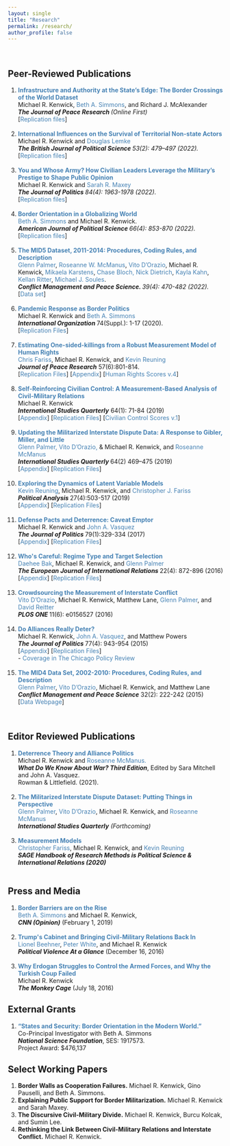 ```yaml
---
layout: single
title: "Research"
permalink: /research/
author_profile: false
---
```


<br>

<h2> Peer-Reviewed Publications </h2>

<ol>


<li><a style="text-decoration:none; color: #4682B4" href="https://doi.org/10.1177/00223433221145582" target = "blank_"> <strong>Infrastructure and Authority at the State’s Edge: The Border Crossings of the World Dataset</strong></a><br>
Michael R. Kenwick, <a style="text-decoration:none; color: #4682B4" href="https://www.law.upenn.edu/faculty/simmons3">Beth A. Simmons</a>, and Richard J. McAlexander<br>
<em> <strong>The Journal of Peace Research </strong>(Online First) </em><br>
[<a style="text-decoration:none; color: #4682B4" href="https://cdn.cloud.prio.org/files/a2d2ca9e-75e6-4fb0-9938-c941679e11cd/bcw_replication.zip" target = "blank_">Replication files</a>]<br> <br></li>

<li><a style="text-decoration:none; color: #4682B4" href="https://doi.org/10.1017/S0007123422000333" target = "blank_"> <strong>International Influences on the Survival of Territorial Non-state Actors</strong></a><br>
Michael R. Kenwick and <a style="text-decoration:none; color: #4682B4" href="https://polisci.la.psu.edu/people/dwl14/">Douglas Lemke</a><br>
<em> <strong>The British Journal of Political Science </strong>53(2): 479–497 (2022). </em><br>
[<a style="text-decoration:none; color: #4682B4" href="https://doi.org/10.7910/DVN/EFLXKS" target = "blank_">Replication files</a>]<br> <br></li>

<li><a style="text-decoration:none; color: #4682B4" href="https://doi.org/10.1086/718355" target = "blank_"> <strong>You and Whose Army? How Civilian Leaders Leverage the Military’s Prestige to Shape Public Opinion</strong></a><br>
Michael R. Kenwick and <a style="text-decoration:none; color: #4682B4" href="https://sarahrmaxey.weebly.com/">Sarah R. Maxey</a> <br>
<em> <strong>The Journal of Politics </strong> 84(4): 1963-1978 (2022). </em><br>
[<a style="text-decoration:none; color: #4682B4" href="https://doi.org/10.7910/DVN/2LH0BZ" target = "blank_">Replication files</a>]<br> <br></li>

<li><a style="text-decoration:none; color: #4682B4" href="https://doi.org/10.1111/ajps.12687" target = "blank_"><strong>Border Orientation in a Globalizing World</strong></a><br> 
<a style="text-decoration:none; color: #4682B4" href="https://www.law.upenn.edu/faculty/simmons3">Beth A. Simmons</a> and Michael R. Kenwick. <br>
<em> <strong>American Journal of Political Science </strong>66(4): 853-870 (2022).  </em><br>
[<a style="text-decoration:none; color: #4682B4" href="https://doi.org/10.7910/DVN/RRV0JZ" target = "blank_">Replication files</a>]<br> <br></li>

<li><a style="text-decoration:none; color: #4682B4" href="https://doi.org/10.1177/0738894221995743" target = "blank_"><strong>The MID5 Dataset, 2011-2014: Procedures, Coding Rules, and Description</strong></a>
<br><a style="text-decoration:none; color: #4682B4" href="https://polisci.la.psu.edu/people/gop2">Glenn Palmer</a>, <a style="text-decoration:none; color: #4682B4" href="https://sites.psu.edu/roseannemcmanus/">Roseanne W. McManus</a>, <a style="text-decoration:none; color: #4682B4" href="https://www.vitodorazio.com/">Vito D’Orazio</a>, Michael R. Kenwick,<strong> </strong><a style="text-decoration:none; color: #4682B4" href="https://mikaelakarstens.com/">Mikaela Karstens</a>, <a style="text-decoration:none; color: #4682B4" href="https://sites.psu.edu/chasebloch/">Chase Bloch,</a> <a style="text-decoration:none; color: #4682B4" href="https://nick-dietrich.com/">Nick Dietrich</a>, <a style="text-decoration:none; color: #4682B4" href="https://polisci.la.psu.edu/people/kpk5494">Kayla Kahn</a>, <a style="text-decoration:none; color: #4682B4" href="https://sites.psu.edu/khr28/">Kellan Ritter</a>, <a style="text-decoration:none; color: #4682B4" href="https://msoules94.wixsite.com/michaeljsoules">Michael J. Soules</a>.<br>
<em><strong>Conflict Management and Peace Science. </strong>39(4): 470-482 (2022). </em><br>
[<a style="text-decoration:none; color: #4682B4" href="https://correlatesofwar.org/data-sets/MIDs" target = "blank_">Data set</a>]<br> <br></li>

<li><a style="text-decoration:none; color: #4682B4" href="https://www.cambridge.org/core/journals/international-organization/article/pandemic-response-as-border-politics/0A9FC8629BF379D0CFFADD0661547DA3" target = "blank_"><strong>Pandemic Response as Border Politics</strong></a><br>
Michael R. Kenwick and <a style="text-decoration:none; color: #4682B4" href="https://www.law.upenn.edu/cf/faculty/simmons3/">Beth A. Simmons</a> <br>
<em> <strong>International Organization </strong> </em> 74(Suppl.): 1-17 (2020).<br>
[<a style="text-decoration:none; color: #4682B4" href="https://dataverse.harvard.edu/dataset.xhtml?persistentId=doi:10.7910/DVN/J0PGNY&amp;widget=dataverse@harvard" target = "blank_">Replication Files</a>]<br> <br> </li>

<li><a style="text-decoration:none; color: #4682B4" href="https://doi.org/10.1177/0022343320965670" target = "blank_"> <strong> Estimating One-sided-killings from a Robust Measurement Model of Human Rights </strong></a><br>
<a style="text-decoration:none; color: #4682B4" href="http://cfariss.com/">Chris Fariss</a>, Michael R. Kenwick, and <a style="text-decoration:none; color: #4682B4" href="https://www.kevinreuning.com/">Kevin Reuning</a><br>
<em><strong>Journal of Peace Research</strong></em> 57(6):801-814. <br>
[<a style="text-decoration:none; color: #4682B4" href="https://dataverse.harvard.edu/dataset.xhtml?persistentId=doi:10.7910/DVN/7C7KPU" target = "blank_">Replication Files</a>] [<a style="text-decoration:none; color: #4682B4" href="http://cfariss.com/documents/FarissKenwickReuning_JPR_SupplementaryAppendix.pdf" target = "blank_">Appendix</a>] [<a style="text-decoration:none; color: #4682B4" href="https://dataverse.harvard.edu/dataverse/HumanRightsScores" target = "blank_">Human Rights Scores v.4</a>] <br> <br></li>

<li><a style="text-decoration:none; color: #4682B4"  href="https://academic.oup.com/isq/advance-article/doi/10.1093/isq/sqz092/5706039?searchresult=1" target = "blank_"> <strong> Self-Reinforcing Civilian Control: A Measurement-Based Analysis of Civil-Military Relations </strong> </a><br>
Michael R. Kenwick <br>
<em> <strong>International Studies Quarterly</strong> </em> 64(1): 71-84 (2019)  <br> 
[<a style="text-decoration:none; color: #4682B4"  href="sqz092_supplement_appendix.pdf" target = "blank_">Appendix</a>] [<a style="text-decoration:none; color: #4682B4"  href="https://dataverse.harvard.edu/dataset.xhtml?persistentId=doi:10.7910/DVN/VCFMBI" target = "blank_">Replication Files</a>] [<a style="text-decoration:none; color: #4682B4"  href="https://dataverse.harvard.edu/dataverse/CivilianControlScores" target = "blank_">Civilian Control Scores v.1</a>]<br> <br></li>

<li><a style="text-decoration:none; color: #4682B4" href="https://academic.oup.com/isq/advance-article/doi/10.1093/isq/sqz045/5531765" target = "blank_"> <strong> Updating the Militarized Interstate Dispute Data: A Response to Gibler, Miller, and Little </strong></a><br>
<a style="text-decoration:none; color: #4682B4" href="http://polisci.la.psu.edu/people/gop2">Glenn Palmer,</a> <a style="text-decoration:none; color: #4682B4" href="https://www.vitodorazio.com/">Vito D&#8217;Orazio,</a> & Michael R. Kenwick, and <a style="text-decoration:none; color: #4682B4" href="http://personal.psu.edu/rum842/index.html">Roseanne McManus</a> <br>
<em> <strong> International Studies Quarterly </strong> </em> 64(2) 469–475 (2019)  <br> 
[<a style="text-decoration:none; color: #4682B4" title="Appendix-4.01-to-4.3-Changes" href="appendix-4.01-to-4.3-changes.pdf" target = "blank_">Appendix</a>] [<a style="text-decoration:none; color: #4682B4" title="PDKM_ReplicationFiles" href="https://mkenwick.files.wordpress.com/2020/01/pdkm_replicationfiles.zip" target = "blank_">Replication Files</a>]<br> <br></li>

<li><a style="text-decoration:none; color: #4682B4"  href="https://www.cambridge.org/core/journals/political-analysis/article/exploring-the-dynamics-of-latent-variable-models/CBE116F37900DAE957B2D7EB53DB0907" target = "blank_"> <strong> Exploring the Dynamics of Latent Variable Models  </strong> </a> <br>
<a style="text-decoration:none; color: #4682B4" href="http://www.kevinreuning.com/">Kevin Reuning</a>, Michael R. Kenwick, and <a style="text-decoration:none; color: #4682B4"  href="http://cfariss.com/">Christopher J. Fariss </a><br>
<em> <strong> Political Analysis </strong> </em> 27(4):503-517 (2019) <br> 
[<a style="text-decoration:none; color: #4682B4" title="ReuningKenwickFariss_SupplementaryAppendix" href="reuningkenwickfariss_supplementaryappendix.pdf" target = "blank_">Appendix</a>] [<a style="text-decoration:none; color: #4682B4" href="https://dataverse.harvard.edu/dataset.xhtml?persistentId=doi:10.7910/DVN/SSLCFF" target = "blank_">Replication Files</a>] <br><br></li> 

<li><a style="text-decoration:none; color: #4682B4"  href="https://www.journals.uchicago.edu/doi/abs/10.1086/686700" target = "blank_"> <strong> Defense Pacts and Deterrence: Caveat Emptor</strong> </a><br> 
Michael R. Kenwick and <a style="text-decoration:none; color: #4682B4" href="http://www.pol.illinois.edu/people/vasqueja">John A. Vasquez</a><br> 
<em> <strong>The Journal of Politics </strong> </em> 79(1):329-334 (2017) <br>
[<a style="text-decoration:none; color: #4682B4" href="https://dataverse.harvard.edu/file.xhtml?persistentId=doi:10.7910/DVN/WBWWUO/EMG16J&amp;version=1.0" target = "blank_">Appendix</a>] [<a style="text-decoration:none; color: #4682B4" href="https://dataverse.harvard.edu/dataset.xhtml?persistentId=doi:10.7910/DVN/WBWWUO" target = "blank_">Replication Files</a>]<br> <br></li> 

<li><a style="text-decoration:none; color: #4682B4" href="https://journals.sagepub.com/doi/abs/10.1177/1354066115611479" target = "blank_"> <strong> Who's Careful: Regime Type and Target Selection</strong></a><br> 
<a style="text-decoration:none; color: #4682B4" href="https://sites.google.com/site/daeheebak11911/home">Daehee Bak</a>, Michael R. Kenwick, and <a style="text-decoration:none; color: #4682B4" href="http://polisci.la.psu.edu/people/gop2">Glenn Palmer</a><br> 
<em> <strong> The European Journal of International Relations </strong> </em>  22(4): 872-896 (2016)  <br> 
[<a style="text-decoration:none; color: #4682B4" href="bkp_ejir_appendix.pdf" target = "blank_">Appendix</a>] [<a style="text-decoration:none; color: #4682B4" href="http://dx.doi.org/10.7910/DVN/YLKAJH" target = "blank_">Replication Files</a>] <br> <br>  </li>

<li><strong><a style="text-decoration:none; color: #4682B4" href="https://journals.plos.org/plosone/article?id=10.1371/journal.pone.0156527" target = "blank_">Crowdsourcing the Measurement of Interstate Conflict</a></strong><br>
<a style="text-decoration:none; color: #4682B4" href="http://www.vitodorazio.com/">Vito D&#8217;Orazio</a>, Michael R. Kenwick, Matthew Lane, <a style="text-decoration:none; color: #4682B4" href="http://polisci.la.psu.edu/people/gop2">Glenn Palmer</a>, and<a style="text-decoration:none; color: #4682B4" href="http://www.david-reitter.com/"> David Reitter</a><br> 
<em> <strong> PLOS ONE </strong> </em> 11(6): e0156527 (2016)  <br> <br></li>

<li><a style="text-decoration:none; color: #4682B4" href="https://www.journals.uchicago.edu/doi/abs/10.1086/681958" target = "blank_"><strong> Do Alliances Really Deter? </strong></a><br> 
Michael R. Kenwick, <a style="text-decoration:none; color: #4682B4" href="http://www.pol.illinois.edu/people/vasqueja">John A. Vasquez</a>, and Matthew Powers <br> 
<em> <strong> The Journal of Politics </strong> </em> 77(4): 943-954 (2015) <br> 
[<a style="text-decoration:none; color: #4682B4" href="jop_2015_appendix.pdf" target = "blank_">Appendix</a>] [<a style="text-decoration:none; color: #4682B4" href="https://dataverse.harvard.edu/dataset.xhtml?persistentId=doi:10.7910/DVN/29743" target = "blank_">Replication Files</a>]<br> 
- <a style="text-decoration:none; color: #4682B4" href="http://chicagopolicyreview.org/2015/12/24/do-alliances-actually-make-states-more-secure/" target = "blank_"> Coverage in The Chicago Policy Review </a> <br> <br></li>

<li><a style="text-decoration:none; color: #4682B4" href="https://journals.sagepub.com/doi/abs/10.1177/0738894214559680?journalCode=cmpb" target = "blank_"> <strong> The MID4 Data Set, 2002-2010: Procedures, Coding Rules, and Description </strong></a><br> 
<a style="text-decoration:none; color: #4682B4" href="http://polisci.la.psu.edu/people/gop2">Glenn Palmer</a>, <a style="text-decoration:none; color: #4682B4" href="http://www.vitodorazio.com/">Vito D&#8217;Orazio</a>, Michael R. Kenwick, and Matthew Lane<br> 
<em><strong>Conflict Management and Peace Science</strong></em> 32(2): 222-242 (2015) <br> 
[<a style="text-decoration:none; color: #4682B4" href="http://correlatesofwar.org/data-sets/MIDs" target = "blank_">Data Webpage</a>]
</li></ol>

<br> 

<h2> Editor Reviewed Publications </h2>

<ol>
<li><a  style="text-decoration:none; color: #4682B4" href="https://rowman.com/ISBN/9781538140093/What-Do-We-Know-about-War-Third-Edition" target = "blank_"> <strong>Deterrence Theory and Alliance Politics</strong> </a><br>
Michael R. Kenwick and <a style="text-decoration:none; color: #4682B4" href="https://polisci.la.psu.edu/people/rum842"> Roseanne McManus.</a><br>
<em><strong>What Do We Know About War? Third Edition</strong></em>, Edited by Sara Mitchell and John A. Vasquez.<br>
Rowman &amp; Littlefield. (2021). <br> <br></li>

<li><a style="text-decoration:none; color: #4682B4" href="https://academic.oup.com/isq/advance-article-abstract/doi/10.1093/isq/sqaa022/5823852" target = "blank_"> <strong>The Militarized Interstate Dispute Dataset: Putting Things in Perspective</strong></a><br>
<a style="text-decoration:none; color: #4682B4"  href="http://polisci.la.psu.edu/people/gop2">Glenn Palmer</a>, <a style="text-decoration:none; color: #4682B4" href="http://www.vitodorazio.com/">Vito D&#8217;Orazio</a>, 
Michael R. Kenwick, and <a style="text-decoration:none; color: #4682B4" href= "http://personal.psu.edu/rum842/index.html">Roseanne McManus</a><br>
<em><strong>International Studies Quarterly</strong></em> <em> (Forthcoming) </em> <br><br></li>

<li><a style="text-decoration:none; color: #4682B4" href="http://cfariss.com/documents/FarissKenwickReuning2019_MesurmentModels.pdf" target = "blank_"> <strong> Measurement Models</strong></a><br>
<a style="text-decoration:none; color: #4682B4" href="http://cfariss.com/">Christopher Fariss</a>, Michael R. Kenwick, and <a style="text-decoration:none; color: #4682B4" href="http://www.kevinreuning.com/">Kevin Reuning</a><br>
<em><strong>SAGE Handbook of Research Methods is Political Science &amp; International Relations (2020)</strong></em><br><br></li>
</ol>

<h2> Press and Media </h2>

<ol>
<li> <a style="text-decoration:none; color: #4682B4" href="https://www.cnn.com/2019/02/01/opinions/border-wall-trump-barriers-on-rise-worldwide-simmons-kenwick/index.html" target = "blank_"> <strong> Border Barriers are on the Rise </strong> </a><br>
<a style="text-decoration:none; color: #4682B4" href="https://www.law.upenn.edu/cf/faculty/simmons3/">Beth A. Simmons </a>and Michael R. Kenwick,<br> 
<em> <strong>CNN (Opinion)</strong></em> (February 1, 2019)<br> <br> </li> 

<li><a style="text-decoration:none; color: #4682B4" href="https://politicalviolenceataglance.org/2016/12/16/trumps-cabinet-and-bringing-civil-military-relations-back-in/" target = "blank_"> <strong> Trump's Cabinet and Bringing Civil-Military Relations Back In </strong></a><br>
<a style="text-decoration:none; color: #4682B4" href="http://mwi.usma.edu/lionel-beehner/">Lionel Beehner</a>, <a style="text-decoration:none; color: #4682B4" href="http://www.peterbentleywhite.com/">Peter White</a>, and Michael R. Kenwick <br> 
<em><strong>Political Violence At a Glance</strong> </em>(December 16, 2016)<br><br> </li> 

<li><strong><a style="text-decoration:none; color: #4682B4" href="https://www.washingtonpost.com/news/monkey-cage/wp/2016/07/18/why-the-turkish-military-still-attempts-coups/" target = "blank_">Why Erdogan Struggles to Control the Armed Forces, and Why the Turkish Coup Failed</a></strong><br>
Michael R. Kenwick<br>
<strong><em>The Monkey Cage</em></strong> (July 18, 2016)</li>
</ol>

<h2> External Grants </h2>

<ol><li><a style="text-decoration:none; color: #4682B4"  href="https://www.nsf.gov/awardsearch/showAward?AWD_ID=1917573&amp;HistoricalAwards=false" target = "blank_"><strong>“States and Security: Border Orientation in the Modern World.” </strong></a> <br>
Co-Principal Investigator with Beth A. Simmons<br><strong><em>
National Science Foundation</em></strong>, SES: 1917573. <br>Project Award: $476,137
</li></ol>

<h2> Select Working Papers </h2>
<ol>
<li><strong>Border Walls as Cooperation Failures.</strong> Michael R. Kenwick, Gino Pauselli, and Beth A. Simmons. <br> </li>

<li><strong>Explaining Public Support for Border Militarization.</strong> Michael R. Kenwick and Sarah Maxey. <br></li>

<li><strong>The Discursive Civil-Military Divide.</strong> Michael R. Kenwick, Burcu Kolcak, and Sumin Lee. <br> </li>

<li><strong>Rethinking the Link Between Civil-Military Relations and Interstate Conflict.</strong> Michael R. Kenwick. <br><br></li>
</ol>





